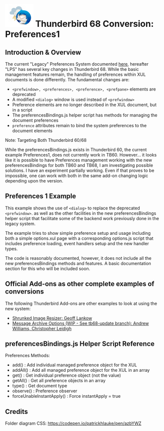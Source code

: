 # ![Thunderstorm icon] Thunderbird 68 Conversion: Preferences1

## Introduction & Overview

The current "Legacy" Preferences System documented [here][MozillaPreferences], hereafter
"LPS" has several key changes in Thunderbird 68.  While the basic management features
remain, the handling of preferences within XUL documents is done differently.
The fundamental changes are:
- `<prefwindow>, <preferences>, <preference>, <prefpane>` elements are deprecated
- A modified `<dialog>` window is used instead of `<prefwindow>`
- Preference elements are no longer described in the XUL document, but in a script
- The preferencesBindings.js helper script has methods for managing the document preferences 
- `preference` attributes remain to bind the system preferences to the document elements

Note: Targeting Both Thunderbird 60/68

While the preferencesBindings.js exists in Thunderbird 60, the current example
Preferences1, does not currently work in TB60.  However... it looks like it is possible
to have Preferences management working with the new preferencesBindings for both
TB60 and TB68, I am investigating possible solutions.  I have an experiment partially working.
Even if that proves to be impossible, one can work with both in the same add-on changing logic 
depending upon the version.


## Preferences 1 Example

This example shows the use of `<dialog>` to replace the deprecated `<prefwindow>`.
as well as the other facilities in the new preferencesBindings helper script that
facilitate some of the backend work previously done in the legacy system.

The example tries to show simple preference setup and usage including both
a simple options.xul page with a corresponding options.js script that includes
preference loading, event handlers setup and the new handler types.

The code is reasonably documented, however, it does not include all the new
preferencesBindings methods and features.  A basic documentation section for this
who will be included soon.

## Official Add-ons as other complete examples of conversions

The following Thunderbird Add-ons are other examples to look at using the new system:

- [Shrunked Image Resizer: Geoff Lankow][shrunked]
- [Message Archive Options (WIP - See tb68-update branch): Andrew Williams, Christopher Leidigh][MAO]

## preferencesBindings.js Helper Script Reference

Preferences Methods:
- add() : Add individual managed preference object for the XUL
- addAll() : Add all managed preference object for the XUL in an array
- get() : Get individual preference object (not the value)
- getAll() : Get all preference objects in an array
- type() : Get document type 
- observe() : Preference observer
- forceUnableInstantApply() : Force instantApply = true



## Credits

Folder diagram CSS: https://codepen.io/patrickhlauke/pen/azbYWZ

[MozillaPreferences]:https://developer.mozilla.org/en-US/docs/Archive/Add-ons/Code_snippets/Preferences
[MAO]:https://github.com/cleidigh/Message-archive-options-TB
[shrunked]:https://github.com/darktrojan/shrunked
[Thunderstorm icon]:/rep-resources/images/thunderstorm.png
